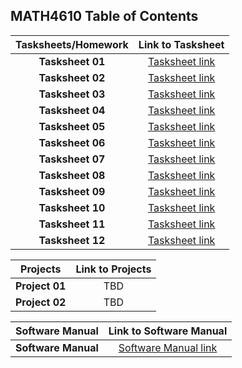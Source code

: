 ## MATH4610 Table of Contents

  | Tasksheets/Homework |                                   Link to Tasksheet                                    |
  | :-----------------: | :------------------------------------------------------------------------------------: |
  |  **Tasksheet 01**   | [Tasksheet link](https://github.com/jpoll962/math4610/tree/master/hw_toc/Tasksheet_01) |
  |  **Tasksheet 02**   | [Tasksheet link](https://github.com/jpoll962/math4610/tree/master/hw_toc/Tasksheet_02) |
  |  **Tasksheet 03**   | [Tasksheet link](https://github.com/jpoll962/math4610/tree/master/hw_toc/Tasksheet_03) |
  |  **Tasksheet 04**   | [Tasksheet link](https://github.com/jpoll962/math4610/tree/master/hw_toc/Tasksheet_04) |
  |  **Tasksheet 05**   | [Tasksheet link](https://github.com/jpoll962/math4610/tree/master/hw_toc/Tasksheet_05) |
  |  **Tasksheet 06**   | [Tasksheet link](https://github.com/jpoll962/math4610/tree/master/hw_toc/Tasksheet_06) |
  |  **Tasksheet 07**   | [Tasksheet link](https://github.com/jpoll962/math4610/tree/master/hw_toc/Tasksheet_07) |
  |  **Tasksheet 08**   | [Tasksheet link](https://github.com/jpoll962/math4610/tree/master/hw_toc/Tasksheet_08) |
  |  **Tasksheet 09**   | [Tasksheet link](https://github.com/jpoll962/math4610/tree/master/hw_toc/Tasksheet_09) |
  |  **Tasksheet 10**   | [Tasksheet link](https://github.com/jpoll962/math4610/tree/master/hw_toc/Tasksheet_10) |
  |  **Tasksheet 11**   | [Tasksheet link](https://github.com/jpoll962/math4610/tree/master/hw_toc/Tasksheet_11) |
  |  **Tasksheet 12**   | [Tasksheet link](https://github.com/jpoll962/math4610/tree/master/hw_toc/Tasksheet_12) |
  
  |    Projects    | Link to Projects |
  | :------------: | :--------------: |
  | **Project 01** |       TBD        |
  | **Project 02** |       TBD        |
  
  |   Software Manual   | Link to Software Manual |
  | :-----------------: | :---------------------: |
  | **Software Manual** | [Software Manual link](https://github.com/jpoll962/math4610/blob/master/hw_toc/SoftwareManual/SoftwareManual_toc.md) |
